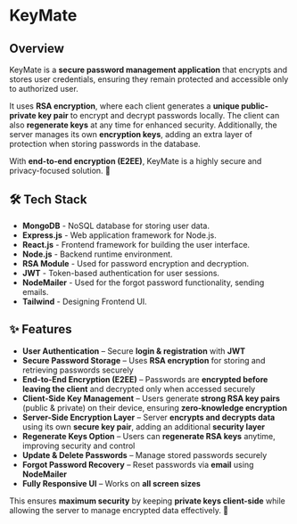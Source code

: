 # KeyMate
 

## Overview  
KeyMate is a **secure password management application** that encrypts and stores user credentials, ensuring they remain protected and accessible only to authorized user.  

It uses **RSA encryption**, where each client generates a **unique public-private key pair** to encrypt and decrypt passwords locally. The client can also **regenerate keys** at any time for enhanced security. Additionally, the server manages its own **encryption keys**, adding an extra layer of protection when storing passwords in the database.  

With **end-to-end encryption (E2EE)**, KeyMate is a highly secure and privacy-focused solution. 🚀  


## 🛠️ Tech Stack  
- **MongoDB** - NoSQL database for storing user data.
- **Express.js** - Web application framework for Node.js.
- **React.js** - Frontend framework for building the user interface.
- **Node.js** - Backend runtime environment.
- **RSA Module** - Used for password encryption and decryption.
- **JWT** - Token-based authentication for user sessions.
- **NodeMailer** - Used for the forgot password functionality, sending emails.
- **Tailwind** - Designing Frontend UI.


## ✨ Features  

- **User Authentication** – Secure **login & registration** with **JWT**  
- **Secure Password Storage** – Uses **RSA encryption** for storing and retrieving passwords securely  
- **End-to-End Encryption (E2EE)** – Passwords are **encrypted before leaving the client** and decrypted only when accessed securely  
- **Client-Side Key Management** – Users generate **strong RSA key pairs** (public & private) on their device, ensuring **zero-knowledge encryption**  
- **Server-Side Encryption Layer** – Server **encrypts and decrypts data** using its own **secure key pair**, adding an additional **security layer**  
- **Regenerate Keys Option** – Users can **regenerate RSA keys** anytime, improving security and control  
- **Update & Delete Passwords** – Manage stored passwords securely  
- **Forgot Password Recovery** – Reset passwords via **email** using **NodeMailer**  
- **Fully Responsive UI** – Works on **all screen sizes**  


This ensures **maximum security** by keeping **private keys client-side** while allowing the server to manage encrypted data effectively. 🚀

